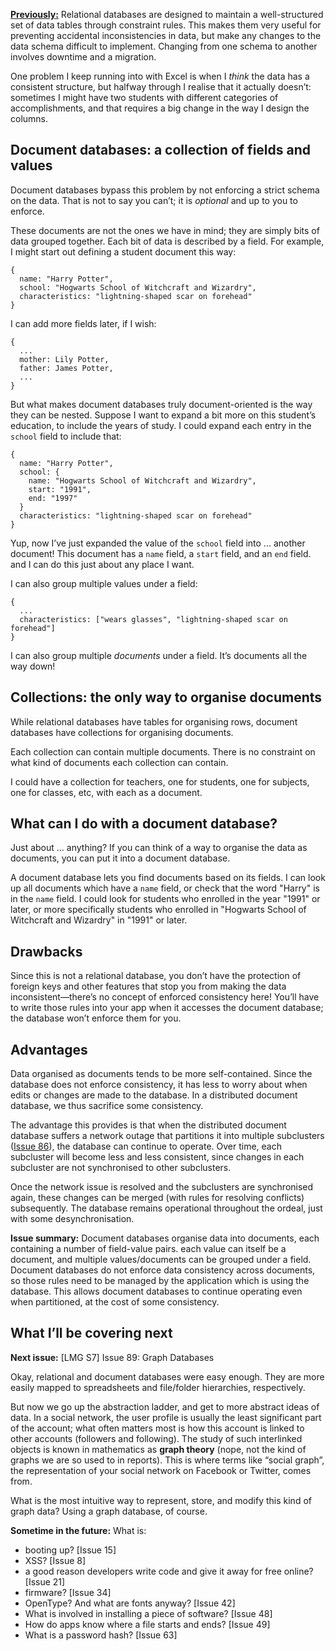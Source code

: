 [**Previously:**](https://buttondown.email/laymansguide/archive/) Relational databases are designed to maintain a well-structured set of data tables through constraint rules. This makes them very useful for preventing accidental inconsistencies in data, but make any changes to the data schema difficult to implement. Changing from one schema to another involves downtime and a migration.

One problem I keep running into with Excel is when I *think* the data has a consistent structure, but halfway through I realise that it actually doesn’t: sometimes I might have two students with different categories of accomplishments, and that requires a big change in the way I design the columns.

## Document databases: a collection of fields and values

Document databases bypass this problem by not enforcing a strict schema on the data. That is not to say you can’t; it is *optional* and up to you to enforce.

These documents are not the ones we have in mind; they are simply bits of data grouped together. Each bit of data is described by a field. For example, I might start out defining a student document this way:

```
{
  name: "Harry Potter",
  school: "Hogwarts School of Witchcraft and Wizardry",
  characteristics: "lightning-shaped scar on forehead"
}
```

I can add more fields later, if I wish:

```
{
  ...
  mother: Lily Potter,
  father: James Potter,
  ...
}
```

But what makes document databases truly document-oriented is the way they can be nested. Suppose I want to expand a bit more on this student’s education, to include the years of study. I could expand each entry in the `school` field to include that:

```
{
  name: "Harry Potter",
  school: {
    name: "Hogwarts School of Witchcraft and Wizardry",
    start: "1991",
    end: "1997"
  }
  characteristics: "lightning-shaped scar on forehead"
}
```

Yup, now I’ve just expanded the value of the `school` field into ... another document! This document has a `name` field, a `start` field, and an `end` field. and I can do this just about any place I want.

I can also group multiple values under a field:

```
{
  ...
  characteristics: ["wears glasses", "lightning-shaped scar on forehead"]
}
```

I can also group multiple *documents* under a field. It’s documents all the way down!

## Collections: the only way to organise documents

While relational databases have tables for organising rows, document databases have collections for organising documents.

Each collection can contain multiple documents. There is no constraint on what kind of documents each collection can contain.

I could have a collection for teachers, one for students, one for subjects, one for classes, etc, with each as a document.

## What can I do with a document database?

Just about ... anything? If you can think of a way to organise the data as documents, you can put it into a document database.

A document database lets you find documents based on its fields. I can look up all documents which have a `name` field, or check that the word "Harry" is in the `name` field. I could look for students who enrolled in the year "1991" or later, or more specifically students who enrolled in "Hogwarts School of Witchcraft and Wizardry" in "1991" or later.

## Drawbacks

Since this is not a relational database, you don’t have the protection of foreign keys and other features that stop you from making the data inconsistent—there’s no concept of enforced consistency here! You’ll have to write those rules into your app when it accesses the document database; the database won’t enforce them for you.

## Advantages

Data organised as documents tends to be more self-contained. Since the database does not enforce consistency, it has less to worry about when edits or changes are made to the database. In a distributed document database, we thus sacrifice some consistency.

The advantage this provides is that when the distributed document database suffers a network outage that partitions it into multiple subclusters ([Issue 86](https://buttondown.email/laymansguide/archive/lmg-s7-issue-86-distributed-databases/)), the database can continue to operate. Over time, each subcluster will become less and less consistent, since changes in each subcluster are not synchronised to other subclusters.

Once the network issue is resolved and the subclusters are synchronised again, these changes can be merged (with rules for resolving conflicts) subsequently. The database remains operational throughout the ordeal, just with some desynchronisation.

**Issue summary:** Document databases organise data into documents, each containing a number of field-value pairs. each value can itself be a document, and multiple values/documents can be grouped under a field. Document databases do not enforce data consistency across documents, so those rules need to be managed by the application which is using the database. This allows document databases to continue operating even when partitioned, at the cost of some consistency.

## What I’ll be covering next

**Next issue:** [LMG S7] Issue 89: Graph Databases

Okay, relational and document databases were easy enough. They are more easily mapped to spreadsheets and file/folder hierarchies, respectively.

But now we go up the abstraction ladder, and get to more abstract ideas of data. In a social network, the user profile is usually the least significant part of the account; what often matters most is how this account is linked to other accounts (followers and following). The study of such interlinked objects is known in mathematics as **graph theory** (nope, not the kind of graphs we are so used to in reports). This is where terms like “social graph”, the representation of your social network on Facebook or Twitter, comes from.

What is the most intuitive way to represent, store, and modify this kind of graph data? Using a graph database, of course.

**Sometime in the future:** What is:

- booting up? [Issue 15]
- XSS? [Issue 8]
- a good reason developers write code and give it away for free online? [Issue 21]
- firmware? [Issue 34]
- OpenType? And what are fonts anyway? [Issue 42]
- What is involved in installing a piece of software? [Issue 48]
- How do apps know where a file starts and ends? [Issue 49]
- What is a password hash? [Issue 63]
